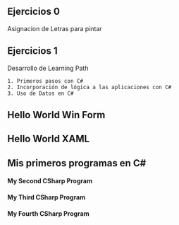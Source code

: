 ## Ejercicios 0

Asignacion de Letras para pintar



## Ejercicios 1

Desarrollo de Learning Path 

	1. Primeros pasos con C#
	2. Incorporación de lógica a las aplicaciones con C#
	3. Uso de Datos en C#

## Hello World Win Form



## Hello World XAML



## Mis primeros programas en C#

#### My Second CSharp Program

#### My Third CSharp Program

#### My Fourth CSharp Program